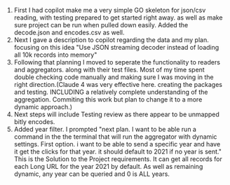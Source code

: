 1. First I had copilot make me a very simple GO skeleton for json/csv reading, with testing prepared to get started right away. as well as make sure project can be run when pulled down easily. Added the decode.json and encodes.csv as well.
2. Next I gave a description to copilot regarding the data and my plan. focusing on this idea "Use JSON streaming decoder instead of loading all 10k records into memory" 
3. Following that planning I moved to seperate the functionality to readers and aggregators. along with their test files. Most of my time spent double checking code manually and making sure I was moving in the right direction.(Claude 4 was very effective here. creating the packages and testing. INCLUDING a relatively complete understanding of the aggregation. Commiting this work but plan to change it to a more dynamic approach.)
4. Next steps will include Testing review as there appear to be unmapped bitly encodes.
5. Added year filter. I prompted "next plan. I want to be able run a command in the the terminal that will run the aggregator with dynamic settings. First option. i want to be able to send a specific year and have it get the clicks for that year. it should default to 2021 if no year is sent." This is the Solution to the Project requirements. It can get all records for each Long URL for the year 2021 by default. As well as remaining dynamic, any year can be queried and 0 is ALL years.
